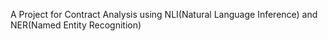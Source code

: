 A Project for Contract Analysis using NLI(Natural Language Inference) and NER(Named Entity Recognition)
